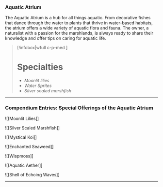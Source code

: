 ### Aquatic Atrium

The Aquatic Atrium is a hub for all things aquatic. From decorative fishes that dance through the water to plants that thrive in water-based habitats, the atrium offers a wide variety of aquatic flora and fauna. The owner, a naturalist with a passion for the marshlands, is always ready to share their knowledge and offer tips on caring for aquatic life.

> [!infobox|wfull  c-p-med ]
>   # Specialties
>   - *Moonlit lilies*
>   - *Water Sprites*
>   - *Silver scaled marshfish* 

---

### Compendium Entries: Special Offerings of the Aquatic Atrium

![[Moonlit Lilies]]

![[Silver Scaled Marshfish]]

![[Mystical Koi]]

![[Enchanted Seaweed]]

![[Wispmoss]]

![[Aquatic Aether]]

![[Shell of Echoing Waves]]

---

